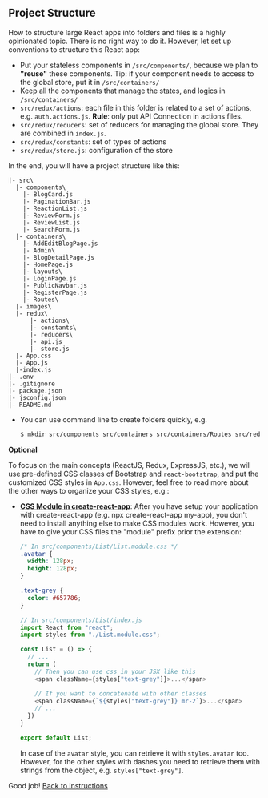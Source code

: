## Project Structure

How to structure large React apps into folders and files is a highly opinionated topic. There is no right way to do it. However, let set up conventions to structure this React app:

- Put your stateless components in `/src/components/`, because we plan to **"reuse"** these components. Tip: if your component needs to access to the global store, put it in `/src/containers/`
- Keep all the components that manage the states, and logics in `/src/containers/`
- `src/redux/actions`: each file in this folder is related to a set of actions, e.g. `auth.actions.js`. **Rule**: only put API Connection in actions files.
- `src/redux/reducers`: set of reducers for managing the global store. They are combined in `index.js`.
- `src/redux/constants`: set of types of actions
- `src/redux/store.js`: configuration of the store

In the end, you will have a project structure like this:

  ```
  |- src\
    |- components\
      |- BlogCard.js
      |- PaginationBar.js
      |- ReactionList.js
      |- ReviewForm.js
      |- ReviewList.js
      |- SearchForm.js
    |- containers\
      |- AddEditBlogPage.js
      |- Admin\
      |- BlogDetailPage.js
      |- HomePage.js
      |- layouts\
      |- LoginPage.js
      |- PublicNavbar.js
      |- RegisterPage.js
      |- Routes\
    |- images\
    |- redux\
        |- actions\
        |- constants\
        |- reducers\
        |- api.js
        |- store.js
    |- App.css
    |- App.js
    |-index.js
  |- .env
  |- .gitignore
  |- package.json
  |- jsconfig.json
  |- README.md
  ```

- You can use command line to create folders quickly, e.g.

  ```bash
  $ mkdir src/components src/containers src/containers/Routes src/redux src/redux/actions src/redux/constants src/redux/reducers
  ```

**Optional**

To focus on the main concepts (ReactJS, Redux, ExpressJS, etc.), we will use pre-defined CSS classes of Bootstrap and `react-bootstrap`, and put the customized CSS styles in `App.css`. However, feel free to read more about the other ways to organize your CSS styles, e.g.:

- **[CSS Module in create-react-app](https://create-react-app.dev/docs/adding-a-css-modules-stylesheet)**: After you have setup your application with create-react-app (e.g. npx create-react-app my-app), you don't need to install anything else to make CSS modules work. However, you have to give your CSS files the "module" prefix prior the extension:

  ```css
  /* In src/components/List/List.module.css */
  .avatar {
    width: 128px;
    height: 128px;
  }

  .text-grey {
    color: #657786;
  }
  ```

  ```javascript
  // In src/components/List/index.js
  import React from "react";
  import styles from "./List.module.css";

  const List = () => {
    // ...
    return (
      // Then you can use css in your JSX like this
      <span className={styles["text-grey"]}>...</span>

      // If you want to concatenate with other classes
      <span className={`${styles["text-grey"]} mr-2`}>...</span>
      // ...
    })
  }

  export default List;
  ```

  In case of the `avatar` style, you can retrieve it with `styles.avatar` too. However, for the other styles with dashes you need to retrieve them with strings from the object, e.g. `styles["text-grey"]`. 


Good job! [Back to instructions](/README.md)